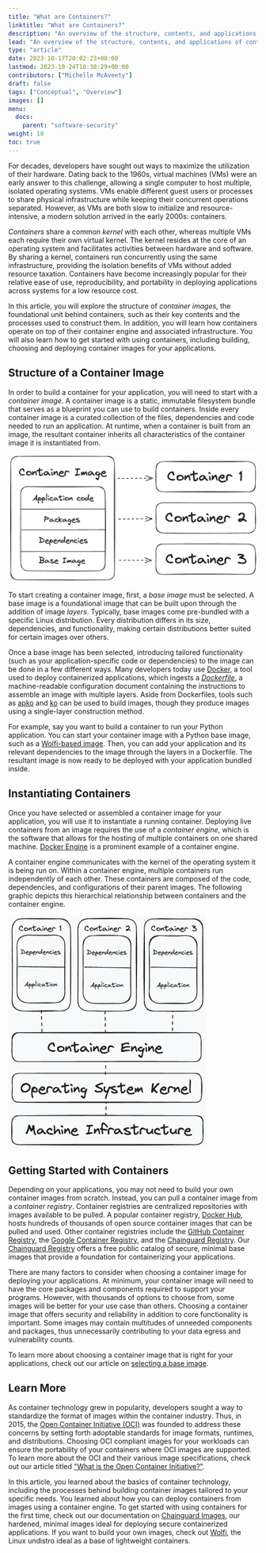 ```yaml
---
title: "What are Containers?"
linktitle: "What are Containers?"
description: "An overview of the structure, contents, and applications of container technology"
lead: "An overview of the structure, contents, and applications of container technology"
type: "article"
date: 2023-10-17T20:02:23+00:00
lastmod: 2023-10-24T18:38:29+00:00
contributors: ["Michelle McAveety"]
draft: false
tags: ["Conceptual", "Overview"]
images: []
menu:
  docs:
    parent: "software-security"
weight: 10
toc: true
---
```


For decades, developers have sought out ways to maximize the utilization of their hardware. Dating back to the 1960s, virtual machines (VMs) were an early answer to this challenge, allowing a single computer to host multiple, isolated operating systems. VMs enable different guest users or processes to share physical infrastructure while keeping their concurrent operations separated. However, as VMs are both slow to initialize and resource-intensive, a modern solution arrived in the early 2000s: containers.

*Containers* share a common *kernel* with each other, whereas multiple VMs each require their own virtual kernel. The kernel resides at the core of an operating system and facilitates activities between hardware and software. By sharing a kernel, containers run concurrently using the same infrastructure, providing the isolation benefits of VMs without added resource taxation. Containers have become increasingly popular for their relative ease of use, reproducibility, and portability in deploying applications across systems for a low resource cost.

In this article, you will explore the structure of *container images*, the foundational unit behind containers, such as their key contents and the processes used to construct them. In addition, you will learn how containers operate on top of their container engine and associated infrastructure. You will also learn how to get started with using containers, including building, choosing and deploying container images for your applications.


## Structure of a Container Image

In order to build a container for your application, you will need to start with a *container image*. A container image is a static, immutable filesystem bundle that serves as a blueprint you can use to build containers. Inside every container image is a curated collection of the files, dependencies and code needed to run an application. At runtime, when a container is built from an image, the resultant container inherits all characteristics of the container image it is instantiated from.
<!-- Place a graphic here showing the result of instantiating a container -->
![A container built from an image inherits all characterisitcs of the image it is built from.](image_to_container.png)

To start creating a container image, first, a *base image* must be selected. A base image is a foundational image that can be built upon through the addition of image *layers*. Typically, base images come pre-bundled with a specific Linux distribution. Every distribution differs in its size, dependencies, and functionality, making certain distributions better suited for certain images over others.

Once a base image has been selected, introducing tailored functionality (such as your application-specific code or dependencies) to the image can be done in a few different ways. Many developers today use [Docker](https://www.docker.com/), a tool used to deploy containerized applications, which ingests a [*Dockerfile*](https://docs.docker.com/engine/reference/builder/), a machine-readable configuration document containing the instructions to assemble an image with multiple layers. Aside from Dockerfiles, tools such as [apko](/open-source/apko/overview/) and [ko](https://github.com/ko-build/ko) can be used to build images, though they produce images using a single-layer construction method. 

For example, say you want to build a container to run your Python application. You can start your container image with a Python base image, such as a [Wolfi-based image](/open-source/wolfi/wolfi-with-dockerfiles/). Then, you can add your application and its relevant dependencies to the image through the layers in a Dockerfile. The resultant image is now ready to be deployed with your application bundled inside.


## Instantiating Containers

Once you have selected or assembled a container image for your application, you will use it to instantiate a running container. Deploying live containers from an image requires the use of a *container engine*, which is the software that allows for the hosting of multiple containers on one shared machine. [Docker Engine](https://docs.docker.com/engine/) is a prominent example of a container engine.

A container engine communicates with the kernel of the operating system it is being run on. Within a container engine, multiple containers run independently of each other. These containers are composed of the code, dependencies, and configurations of their parent images. The following graphic depicts this hierarchical relationship between containers and the container engine.

<img src="container_structure.png" alt="Containers run independently of each other on a container engine, the software that communicates with a host operating system kernel. Each container contains the application and dependencies it needs to run." width="400" class="center" />

<!-- ![Containers run independently of each other on a container engine, the software that communicates with a host operating system kernel. Each container contains the application and dependencies it needs to run.](container_structure.png) -->
<!-- Replace with a different, colored graphic later -->


## Getting Started with Containers

Depending on your applications, you may not need to build your own container images from scratch. Instead, you can pull a container image from a *container registry*. Container registries are centralized repositories with images available to be pulled. A popular container registry, [Docker Hub](https://hub.docker.com/), hosts hundreds of thousands of open source container images that can be pulled and used. Other container registries include the [GitHub Container Registry](https://docs.github.com/en/packages/working-with-a-github-packages-registry/working-with-the-container-registry), the [Google Container Registry](https://console.cloud.google.com/marketplace/product/google-cloud-platform/container-registry), and the [Chainguard Registry](https://console.enforce.dev/auth/login). Our [Chainguard Registry](/chainguard/chainguard-registry/overview/) offers a free public catalog of secure, minimal base images that provide a foundation for containerizing your applications.

There are many factors to consider when choosing a container image for deploying your applications. At minimum, your container image will need to have the core packages and components required to support your programs. However, with thousands of options to choose from, some images will be better for your use case than others. Choosing a container image that offers security and reliability in addition to core functionality is important. Some images may contain multitudes of unneeded components and packages, thus unnecessarily contributing to your data egress and vulnerability counts.

To learn more about choosing a container image that is right for your applications, check out our article on [selecting a base image](/software-security/selecting-a-base-image/).


## Learn More

As container technology grew in popularity, developers sought a way to standardize the format of images within the container industry. Thus, in 2015, the [Open Container Initiative (OCI)](https://opencontainers.org/) was founded to address these concerns by setting forth adoptable standards for image formats, runtimes, and distributions. Choosing OCI compliant images for your workloads can ensure the portability of your containers where OCI images are supported. To learn more about the OCI and their various image specifications, check out our article titled ["What is the Open Container Initiative?"](/open-source/oci/what-is-the-oci/).

In this article, you learned about the basics of container technology, including the processes behind building container images tailored to your specific needs. You learned about how you can deploy containers from images using a container engine. To get started with using containers for the first time, check out our documentation on [Chainguard Images](/chainguard/chainguard-images/), our hardened, minimal images ideal for deploying secure containerized applications. If you want to build your own images, check out [Wolfi](/open-source/wolfi/), the Linux undistro ideal as a base of lightweight containers.
